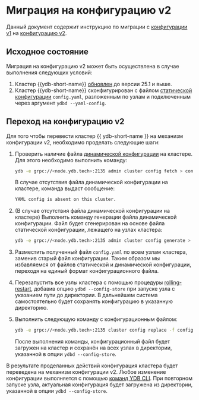 # Миграция на конфигурацию v2

Данный документ содержит инструкцию по миграции с [конфигурации v1](../before-v25.1/configuration-management/config-overview.md) на [конфигурацию v2](../../../configuration-management/index.md).

## Исходное состояние

Миграция на конфигурацию v2 может быть осуществлена в случае выполнения следующих условий:

1. Кластер {{ydb-short-name}} [обновлен](../../../maintenance/upgrade.md) до версии 25.1 и выше.
1. Кластер {{ydb-short-name}} сконфигурирован с файлом [статической конфигурации](../before-v25.1/configuration-management/config-overview.md#static-config) `config.yaml`, разложенным по узлам и подключенным через аргумент `ydbd --yaml-config`.

## Переход на конфигурацию v2

Для того чтобы перевести кластер {{ ydb-short-name }} на механизм конфигурации v2, необходимо проделать следующие шаги:

1. Проверить наличие файла [динамической конфигурации](../before-v25.1/configuration-management/config-overview.md#dynamic-config) на кластере. Для этого необходимо выполнить команду:

    ```bash
    ydb -e grpc://<node.ydb.tech>:2135 admin cluster config fetch > config.yaml
    ```

    В случае отсутствия файла динамической конфигурации на кластере, команда выдаст сообщение:

    ```bash
    YAML config is absent on this cluster.
    ```

1. (В случае отсутствия файла динамической конфигурации на кластере) Выполнить команду генерации файла динамической конфигурации. Файл будет сгенерирован на основе файла статической конфигурации, лежащего на узлах кластера:

    ```bash
    ydb -e grpc://<node.ydb.tech>:2135 admin cluster config generate > config.yaml
    ```

1. Разместить полученный файл `config.yaml` по всем узлам кластера, заменив старый файл конфигурации. Таким образом мы избавляемся от файлов статической и динамической конфигурации, переходя на единый формат конфигурационного файла.

4. Перезапустить все узлы кластера с помощью процедуры [rolling-restart](../../../../maintenance/manual/node_restarting.md), добавив опцию `ydbd --config-store` при запуске узла с указанием пути до директории. В дальнейшем система самостоятельно будет сохранять конфигурацию в указанную директорию.

1. Выполнить следующую команду с конфигурационным файлом:

    ```bash
    ydb -e grpc://<node.ydb.tech>:2135 cluster config replace -f config.yaml
    ```

    После выполнения команды, конфигурационный файл будет загружен на кластер и сохранён на всех узлах в директории, указанной в опции `ydbd --config-store`.


В результате проделанных действий конфигурация кластера будет переведена на механизм конфигурации v2. Любое изменение конфигурации выполняется с помощью [команд YDB CLI](../update-config.md). При повторном запуске узла, актуальная конфигурация будет загружена из директории, указанной в опции `ydbd --config-store`.
